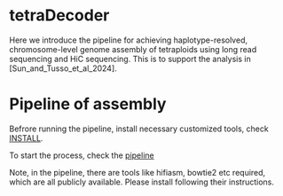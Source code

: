 tetraDecoder
=
Here we introduce the pipeline for achieving haplotype-resolved, chromosome-level genome assembly of tetraploids using long read sequencing and HiC sequencing. This is to support the analysis in [Sun_and_Tusso_et_al_2024].

Pipeline of assembly
=

Befrore running the pipeline, install necessary customized tools, check [INSTALL](https://github.com/HeQSun/tetraDecoder/blob/main/INSTALL).

To start the process, check the [pipeline](https://github.com/HeQSun/tetraDecoder/blob/main/Pipeline.md)

Note, in the pipeline, there are tools like hifiasm, bowtie2 etc required, which are all publicly available. Please install following their instructions.
